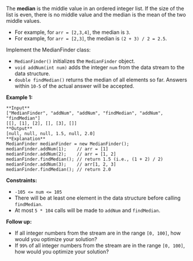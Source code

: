 The **median** is the middle value in an ordered integer list. If the size of
the list is even, there is no middle value and the median is the mean of the
two middle values.

  * For example, for `arr = [2,3,4]`, the median is `3`.
  * For example, for `arr = [2,3]`, the median is `(2 + 3) / 2 = 2.5`.

Implement the MedianFinder class:

  * `MedianFinder()` initializes the `MedianFinder` object.
  * `void addNum(int num)` adds the integer `num` from the data stream to the data structure.
  * `double findMedian()` returns the median of all elements so far. Answers within `10-5` of the actual answer will be accepted.



**Example 1:**

    
    
    **Input**
    ["MedianFinder", "addNum", "addNum", "findMedian", "addNum", "findMedian"]
    [[], [1], [2], [], [3], []]
    **Output**
    [null, null, null, 1.5, null, 2.0]
    **Explanation**
    MedianFinder medianFinder = new MedianFinder();
    medianFinder.addNum(1);    // arr = [1]
    medianFinder.addNum(2);    // arr = [1, 2]
    medianFinder.findMedian(); // return 1.5 (i.e., (1 + 2) / 2)
    medianFinder.addNum(3);    // arr[1, 2, 3]
    medianFinder.findMedian(); // return 2.0
    



**Constraints:**

  * `-105 <= num <= 105`
  * There will be at least one element in the data structure before calling `findMedian`.
  * At most `5 * 104` calls will be made to `addNum` and `findMedian`.



**Follow up:**

  * If all integer numbers from the stream are in the range `[0, 100]`, how would you optimize your solution?
  * If `99%` of all integer numbers from the stream are in the range `[0, 100]`, how would you optimize your solution?

